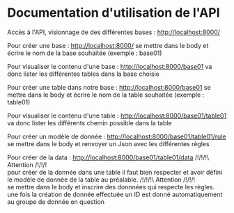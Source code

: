 # Documentation d'utilisation de l'API

Accès à l'API, visionnage de des différentes bases :
<http://localhost:8000/>

Pour créer une base :
<http://localhost:8000/>
se mettre dans le body et écrire le nom de la base souhaitée (exemple : base01)

Pour visualiser le contenu d'une base :
<http://localhost:8000/base01>
va donc lister les différentes tables dans la base choisie

Pour créer une table dans notre base :
<http://localhost:8000/base01>
se mettre dans le body et écrire le nom de la table souhaitée (exemple : table01)

Pour visualiser le contenu d'une table :
<http://localhost:8000/base01/table01>
va donc lister les différents chemin possible dans la table

Pour créer un modèle de donnée :
<http://localhost:8000/base01/table01/rule>
se mettre dans le body et renvoyer un Json avec les différentes règles

Pour créer de la data :
<http://localhost:8000/base01/table01/data>
/!\/!\/!\ Attention /!\/!\/!\
pour créer de la donnée dans une table il faut bien respecter et avoir défini le modèle de donnée de la table au préalable.
/!\/!\/!\ Attention /!\/!\/!\
se mettre dans le body et inscrire des donnnées qui respecte les règles.
une fois la création de donnée effectuée un ID est donné automatiquement au groupe de donnée en question
